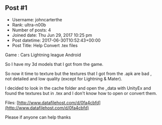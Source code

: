 ## Post #1
- Username: johncarterthe
- Rank: ultra-n00b
- Number of posts: 4
- Joined date: Thu Jun 29, 2017 10:25 pm
- Post datetime: 2017-06-30T10:52:43+00:00
- Post Title: Help Convert .tex files

Game : Cars Lightning league Android

So I have my 3d models that I got from the game.

So now it time to texture but the textures that I got from the .apk are bad , not detailed and low quality (except for Lightning & Mater).

I decided to look in the cache folder and open the _data with UnityEx and found the textures but in .tex and I don't know how to open or convert them.

Files: [http://www.datafilehost.com/d/0fa4cbfd](http://www.datafilehost.com/d/0fa4cbfd)

Please if anyone can help thanks
